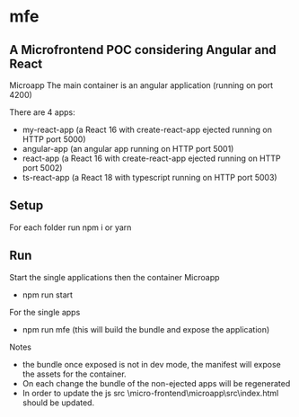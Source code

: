 # mfe
A Microfrontend POC considering Angular and React
---

Microapp
The main container is an angular application (running on port 4200)

There are 4 apps:
- my-react-app (a React 16 with create-react-app ejected running on HTTP port 5000)
- angular-app (an angular app running on HTTP port 5001)
- react-app (a React 16 with create-react-app ejected running on HTTP port 5002)
- ts-react-app (a React 18 with typescript running on HTTP port 5003)

Setup
---
For each folder run npm i or yarn 

Run
---
Start the single applications then the container
Microapp
- npm run start

For the single apps
- npm run mfe (this will build the bundle and expose the application)

Notes 
- the bundle once exposed is not in dev mode, the manifest will expose the assets for the container. 
- On each change the bundle of the non-ejected apps will be regenerated
- In order to update the js src \micro-frontend\microapp\src\index.html should be updated.

